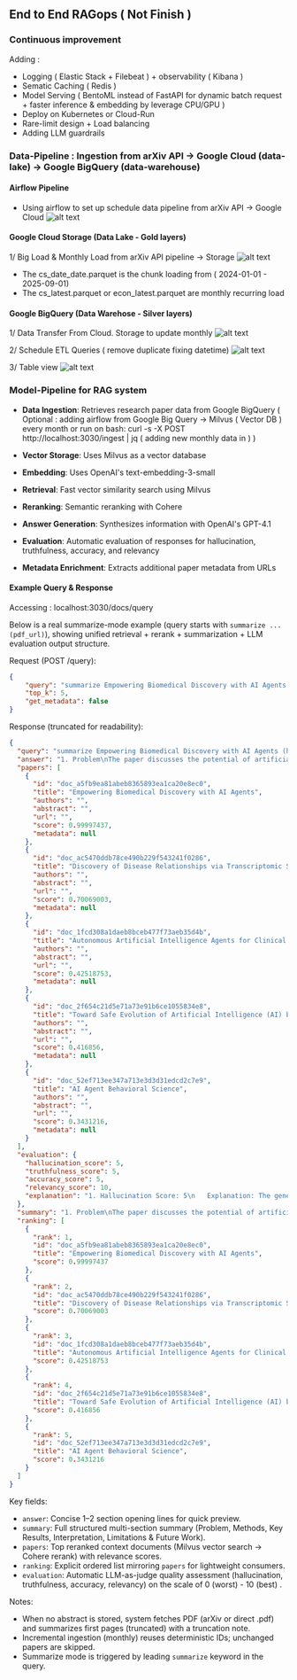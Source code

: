## End to End RAGops ( Not Finish ) 

### Continuous improvement

Adding : 

- Logging ( Elastic Stack + Filebeat )  + observability ( Kibana )
- Sematic Caching ( Redis ) 
- Model Serving ( BentoML instead of FastAPI for dynamic batch request + faster inference & embedding by leverage CPU/GPU )
- Deploy on Kubernetes or Cloud-Run
- Rare-limit design + Load balancing
- Adding LLM guardrails 


### Data-Pipeline  : Ingestion from arXiv API -> Google Cloud (data-lake) -> Google BigQuery (data-warehouse) 



#### Airflow Pipeline 
- Using airflow to set up schedule data pipeline from arXiv API -> Google Cloud 
![alt text](images/image.png) 


#### Google Cloud Storage (Data Lake - Gold layers)
1/ Big Load & Monthly Load from arXiv API pipeline -> Storage 
![alt text](images/storage.png) 

- The cs_date_date.parquet is the chunk loading from ( 2024-01-01 - 2025-09-01)
- The cs_latest.parquet or econ_latest.parquet are monthly recurring load 



#### Google BigQuery (Data Warehose - Silver layers) 
1/ Data Transfer From Cloud. Storage to update monthly 
![alt text](images/image-2.png)

2/ Schedule ETL Queries ( remove duplicate fixing datetime)
![alt text](images/image-3.png)

3/ Table view 
![alt text](images/image-1.png)



### Model-Pipeline for RAG system 

- **Data Ingestion**: Retrieves research paper data from Google BigQuery ( Optional : adding airflow from Google Big Query -> Milvus ( Vector DB ) every month  or run on bash:  curl -s -X POST http://localhost:3030/ingest | jq ( adding new monthly data in ) ) 

- **Vector Storage**: Uses Milvus as a vector database
- **Embedding**: Uses OpenAI's text-embedding-3-small 
- **Retrieval**: Fast vector similarity search using Milvus
- **Reranking**: Semantic reranking with Cohere
- **Answer Generation**: Synthesizes information with OpenAI's GPT-4.1
- **Evaluation**: Automatic evaluation of responses for hallucination, truthfulness, accuracy, and relevancy
- **Metadata Enrichment**: Extracts additional paper metadata from URLs 

#### Example Query & Response
Accessing : localhost:3030/docs/query

Below is a real summarize-mode example (query starts with `summarize ... (pdf_url)`), showing unified retrieval + rerank + summarization + LLM evaluation output structure.

Request (POST /query):
```json
{
	"query": "summarize Empowering Biomedical Discovery with AI Agents (http://arxiv.org/pdf/2404.02831v2)",
	"top_k": 5,
	"get_metadata": false
}
```

Response (truncated for readability):
```json
{
  "query": "summarize Empowering Biomedical Discovery with AI Agents (http://arxiv.org/pdf/2404.02831v2)",
  "answer": "1. Problem\nThe paper discusses the potential of artificial intelligence (AI) agents in accelerating biomedical discovery. The authors argue that while current AI models are proficient in analyzing large datasets and automating repetitive tasks, they lack the ability to generate novel hypotheses, a critical aspect of scientific discovery.",
  "papers": [
    {
      "id": "doc_a5fb9ea81abeb8365893ea1ca20e8ec0",
      "title": "Empowering Biomedical Discovery with AI Agents",
      "authors": "",
      "abstract": "",
      "url": "",
      "score": 0.99997437,
      "metadata": null
    },
    {
      "id": "doc_ac5470ddb78ce490b229f543241f0286",
      "title": "Discovery of Disease Relationships via Transcriptomic Signature Analysis   Powered by Agentic AI",
      "authors": "",
      "abstract": "",
      "url": "",
      "score": 0.70069003,
      "metadata": null
    },
    {
      "id": "doc_1fcd308a1daeb8bceb477f73aeb35d4b",
      "title": "Autonomous Artificial Intelligence Agents for Clinical Decision Making   in Oncology",
      "authors": "",
      "abstract": "",
      "url": "",
      "score": 0.42518753,
      "metadata": null
    },
    {
      "id": "doc_2f654c21d5e71a73e91b6ce1055834e8",
      "title": "Toward Safe Evolution of Artificial Intelligence (AI) based   Conversational Agents to Support Adolescent Mental and Sexual Health   Knowledge Discovery",
      "authors": "",
      "abstract": "",
      "url": "",
      "score": 0.416856,
      "metadata": null
    },
    {
      "id": "doc_52ef713ee347a713e3d3d31edcd2c7e9",
      "title": "AI Agent Behavioral Science",
      "authors": "",
      "abstract": "",
      "url": "",
      "score": 0.3431216,
      "metadata": null
    }
  ],
  "evaluation": {
    "hallucination_score": 5,
    "truthfulness_score": 5,
    "accuracy_score": 5,
    "relevancy_score": 10,
    "explanation": "1. Hallucination Score: 5\n   Explanation: The generated answer seems to provide a detailed summary of the paper \"Empowering Biomedical Discovery with AI Agents\". However, without the actual content of the paper or its abstract, it's impossible to verify if all the information in the answer is directly supported by the documents. Therefore, a neutral score of 5 is given.\n\n2. Truthfulness Score: 5\n   Explanation: Similar to the hallucination score, without the actual content of the paper or its abstract, it's impossible to verify the factual correctness of the information in the answer. Therefore, a neutral score of 5 is given.\n\n3. Accuracy Score: 5\n   Explanation: The accuracy of the answer in terms of correctly interpreting and representing the information from the documents cannot be determined due to the lack of content in the retrieved documents. Therefore, a neutral score of 5 is given.\n\n4. Relevancy Score: 10\n   Explanation: The answer is highly relevant to the user's query. The user asked for a summary of the paper \"Empowering Biomedical Discovery with AI Agents\", and the generated answer provides a detailed summary of the paper, covering various aspects such as the problem, methods, key results, interpretation/significance, and limitations & future work.\n\nOverall Assessment: The generated answer seems to be a comprehensive and well-structured summary of the paper \"Empowering Biomedical Discovery with AI Agents\". However, due to the lack of content in the retrieved documents, it's impossible to verify the hallucination, truthfulness, and accuracy of the information in the answer. The answer is highly relevant to the user's query."
  },
  "summary": "1. Problem\nThe paper discusses the potential of artificial intelligence (AI) agents in accelerating biomedical discovery. The authors argue that while current AI models are proficient in analyzing large datasets and automating repetitive tasks, they lack the ability to generate novel hypotheses, a critical aspect of scientific discovery.\n\n2. Methods\nThe authors propose a new approach where AI agents are integrated with human expertise, large language models (LLMs), machine learning (ML) tools, and experimental platforms to form a compound AI system. These AI agents are designed to formulate biomedical hypotheses, evaluate them critically, characterize their uncertainty, and use this information to refine their scientific knowledge bases.\n\n3. Key Results\nThe authors suggest that AI agents can impact various areas of biomedical research, including virtual cell simulation, programmable control of phenotypes, and the design of cellular circuits. They can also assist in developing new therapies by predicting the effects of genetic modifications or drug treatments on cell behavior.\n\n4. Interpretation / Significance\nThe integration of AI agents in biomedical research could lead to significant advancements in the field. By combining human creativity and expertise with AI's analytical capabilities, these agents can accelerate discovery workflows, making them faster and more resource-efficient. They can also provide insights that might not have been possible using ML alone.\n\n5. Limitations & Future Work\nThe authors acknowledge that there are ethical considerations and challenges associated with the use of AI agents in biomedical research. These include the potential for harm if AI agents are allowed to make changes in environments through ML tools or calls to experimental platforms. There is also a need for large experimental datasets that cover diverse use cases beyond the current focus on a few biomedical domains. Future work should focus on addressing these challenges and ensuring responsible implementation of AI agents in biomedical research. Note: Source text appears partial/truncated.",
  "ranking": [
    {
      "rank": 1,
      "id": "doc_a5fb9ea81abeb8365893ea1ca20e8ec0",
      "title": "Empowering Biomedical Discovery with AI Agents",
      "score": 0.99997437
    },
    {
      "rank": 2,
      "id": "doc_ac5470ddb78ce490b229f543241f0286",
      "title": "Discovery of Disease Relationships via Transcriptomic Signature Analysis   Powered by Agentic AI",
      "score": 0.70069003
    },
    {
      "rank": 3,
      "id": "doc_1fcd308a1daeb8bceb477f73aeb35d4b",
      "title": "Autonomous Artificial Intelligence Agents for Clinical Decision Making   in Oncology",
      "score": 0.42518753
    },
    {
      "rank": 4,
      "id": "doc_2f654c21d5e71a73e91b6ce1055834e8",
      "title": "Toward Safe Evolution of Artificial Intelligence (AI) based   Conversational Agents to Support Adolescent Mental and Sexual Health   Knowledge Discovery",
      "score": 0.416856
    },
    {
      "rank": 5,
      "id": "doc_52ef713ee347a713e3d3d31edcd2c7e9",
      "title": "AI Agent Behavioral Science",
      "score": 0.3431216
    }
  ]
}
```

Key fields:
- `answer`: Concise 1–2 section opening lines for quick preview.
- `summary`: Full structured multi-section summary (Problem, Methods, Key Results, Interpretation, Limitations & Future Work).
- `papers`: Top reranked context documents (Milvus vector search → Cohere rerank) with relevance scores.
- `ranking`: Explicit ordered list mirroring `papers` for lightweight consumers.
- `evaluation`: Automatic LLM-as-judge quality assessment (hallucination, truthfulness, accuracy, relevancy) on the scale of 0 (worst) - 10 (best) .

Notes:
- When no abstract is stored, system fetches PDF (arXiv or direct .pdf) and summarizes first pages (truncated) with a truncation note.
- Incremental ingestion (monthly) reuses deterministic IDs; unchanged papers are skipped.
- Summarize mode is triggered by leading `summarize` keyword in the query. 
